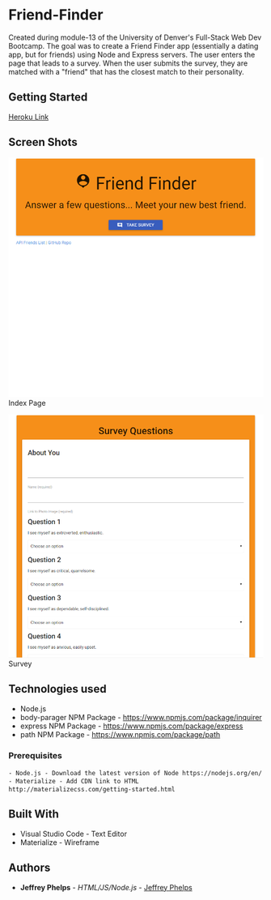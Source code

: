 # Friend-Finder

Created during module-13 of the University of Denver's Full-Stack Web Dev Bootcamp. The goal was to create a Friend Finder app (essentially a dating app, but for friends) using Node and Express servers. The user enters the page that leads to a survey. When the user submits the survey, they are matched with a "friend" that has the closest match to their personality.

## Getting Started
[Heroku Link](https://friend-finder-3333.herokuapp.com/)

## Screen Shots

![Screen shot](app/public/images/SS1.png)
Index Page

![Screen shot 2](app/public/images/SS2.png)
Survey

## Technologies used
- Node.js
- body-parager NPM Package - https://www.npmjs.com/package/inquirer
- express NPM Package - https://www.npmjs.com/package/express
- path NPM Package - https://www.npmjs.com/package/path

### Prerequisites

```
- Node.js - Download the latest version of Node https://nodejs.org/en/
- Materialize - Add CDN link to HTML http://materializecss.com/getting-started.html
```

## Built With

* Visual Studio Code - Text Editor
* Materialize - Wireframe

## Authors

* **Jeffrey Phelps** - *HTML/JS/Node.js* - [Jeffrey Phelps](https://github.com/JeffreyPhelps)